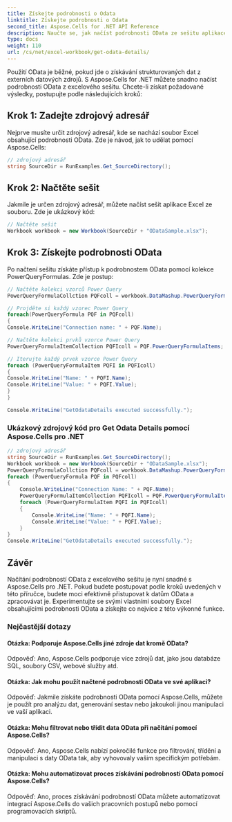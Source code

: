 ```yaml
---
title: Získejte podrobnosti o Odata
linktitle: Získejte podrobnosti o Odata
second_title: Aspose.Cells for .NET API Reference
description: Naučte se, jak načíst podrobnosti OData ze sešitu aplikace Excel pomocí Aspose.Cells for .NET.
type: docs
weight: 110
url: /cs/net/excel-workbook/get-odata-details/
---
```

Použití OData je běžné, pokud jde o získávání strukturovaných dat z externích datových zdrojů. S Aspose.Cells for .NET můžete snadno načíst podrobnosti OData z excelového sešitu. Chcete-li získat požadované výsledky, postupujte podle následujících kroků:

## Krok 1: Zadejte zdrojový adresář

Nejprve musíte určit zdrojový adresář, kde se nachází soubor Excel obsahující podrobnosti OData. Zde je návod, jak to udělat pomocí Aspose.Cells:

```csharp
// zdrojový adresář
string SourceDir = RunExamples.Get_SourceDirectory();
```

## Krok 2: Načtěte sešit

Jakmile je určen zdrojový adresář, můžete načíst sešit aplikace Excel ze souboru. Zde je ukázkový kód:

```csharp
// Načtěte sešit
Workbook workbook = new Workbook(SourceDir + "ODataSample.xlsx");
```

## Krok 3: Získejte podrobnosti OData

Po načtení sešitu získáte přístup k podrobnostem OData pomocí kolekce PowerQueryFormulas. Zde je postup:

```csharp
// Načtěte kolekci vzorců Power Query
PowerQueryFormulaCollction PQFcoll = workbook.DataMashup.PowerQueryFormulas;

// Projděte si každý vzorec Power Query
foreach(PowerQueryFormula PQF in PQFcoll)
{
Console.WriteLine("Connection name: " + PQF.Name);

// Načtěte kolekci prvků vzorce Power Query
PowerQueryFormulaItemCollection PQFIcoll = PQF.PowerQueryFormulaItems;

// Iterujte každý prvek vzorce Power Query
foreach (PowerQueryFormulaItem PQFI in PQFIcoll)
{
Console.WriteLine("Name: " + PQFI.Name);
Console.WriteLine("Value: " + PQFI.Value);
}
}

Console.WriteLine("GetOdataDetails executed successfully.");
```

### Ukázkový zdrojový kód pro Get Odata Details pomocí Aspose.Cells pro .NET 
```csharp
// zdrojový adresář
string SourceDir = RunExamples.Get_SourceDirectory();
Workbook workbook = new Workbook(SourceDir + "ODataSample.xlsx");
PowerQueryFormulaCollction PQFcoll = workbook.DataMashup.PowerQueryFormulas;
foreach (PowerQueryFormula PQF in PQFcoll)
{
	Console.WriteLine("Connection Name: " + PQF.Name);
	PowerQueryFormulaItemCollection PQFIcoll = PQF.PowerQueryFormulaItems;
	foreach (PowerQueryFormulaItem PQFI in PQFIcoll)
	{
		Console.WriteLine("Name: " + PQFI.Name);
		Console.WriteLine("Value: " + PQFI.Value);
	}
}
Console.WriteLine("GetOdataDetails executed successfully.");
```

## Závěr

Načítání podrobností OData z excelového sešitu je nyní snadné s Aspose.Cells pro .NET. Pokud budete postupovat podle kroků uvedených v této příručce, budete moci efektivně přistupovat k datům OData a zpracovávat je. Experimentujte se svými vlastními soubory Excel obsahujícími podrobnosti OData a získejte co nejvíce z této výkonné funkce.

### Nejčastější dotazy

#### Otázka: Podporuje Aspose.Cells jiné zdroje dat kromě OData?
    
Odpověď: Ano, Aspose.Cells podporuje více zdrojů dat, jako jsou databáze SQL, soubory CSV, webové služby atd.

#### Otázka: Jak mohu použít načtené podrobnosti OData ve své aplikaci?
    
Odpověď: Jakmile získáte podrobnosti OData pomocí Aspose.Cells, můžete je použít pro analýzu dat, generování sestav nebo jakoukoli jinou manipulaci ve vaší aplikaci.

#### Otázka: Mohu filtrovat nebo třídit data OData při načítání pomocí Aspose.Cells?
    
Odpověď: Ano, Aspose.Cells nabízí pokročilé funkce pro filtrování, třídění a manipulaci s daty OData tak, aby vyhovovaly vašim specifickým potřebám.

#### Otázka: Mohu automatizovat proces získávání podrobností OData pomocí Aspose.Cells?
    
Odpověď: Ano, proces získávání podrobností OData můžete automatizovat integrací Aspose.Cells do vašich pracovních postupů nebo pomocí programovacích skriptů.